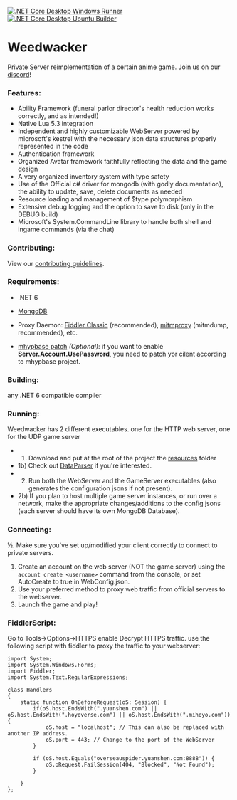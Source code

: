 [![.NET Core Desktop Windows Runner](https://github.com/tathaha/Weedwacker/actions/workflows/dotnet-windows.yml/badge.svg)](https://github.com/tathaha/Weedwacker/actions/workflows/dotnet-windows.yml)
[![.NET Core Desktop Ubuntu Builder](https://github.com/tathaha/Weedwacker/actions/workflows/dotnet-ubuntu.yml/badge.svg)](https://github.com/tathaha/Weedwacker/actions/workflows/dotnet-ubuntu.yml)
# Weedwacker
Private Server reimplementation of a certain anime game.
Join us on our [discord](https://discord.gg/XJgJcf6nPf)!

### Features:
- Ability Framework (funeral parlor director's health reduction works correctly, and as intended!)
- Native Lua 5.3 integration
- Independent and highly customizable WebServer powered by microsoft's kestrel with the necessary json data structures properly represented in the code
- Authentication framework
- Organized Avatar framework faithfully reflecting the data and the game design
- A very organized inventory system with type safety
- Use of the Official c# driver for mongodb (with godly documentation), the ability to update, save, delete documents as needed
- Resource loading and management of $type polymorphism
- Extensive debug logging and the option to save to disk (only in the DEBUG build)
- Microsoft's System.CommandLine library to handle both shell and ingame commands (via the chat)

### Contributing:
View our [contributing guidelines](https://github.com/WeedwackerPS/Weedwacker/blob/main/README.md).

### Requirements:
* .NET 6
* [MongoDB](https://www.mongodb.com/try/download/community)

* Proxy Daemon: [Fiddler Classic](https://telerik-fiddler.s3.amazonaws.com/fiddler/FiddlerSetup.exe) (recommended), [mitmproxy](https://mitmproxy.org/) (mitmdump, recommended),  etc.

* [mhypbase patch](https://github.com/Jx2f/mhypbase) _(Optional)_: if you want to enable **Server.Account.UsePassword**, you need to patch yor cilent according to mhypbase project.
### Building:
any .NET 6 compatible compiler

### Running:
Weedwacker has 2 different executables. one for the HTTP web server, one for the UDP game server
- 1) Download and put at the root of the project the [resources](https://git.crepe.moe/grasscutters/Grasscutter_Resources/-/tree/3.3) folder
- 1b) Check out [DataParser](https://github.com/WeedwackerPS/DataParser) if you're interested.
- 2) Run both the WebServer and the GameServer executables (also generates the configuration jsons if not present).
- 2b) If you plan to host multiple game server instances, or run over a network, make the appropriate changes/additions to the  config jsons (each server should have its own MongoDB Database).

### Connecting:
½. Make sure you've set up/modified your client correctly to connect to private servers.
1. Create an account on the web server (NOT the game server) using the `account create <username>` command from the console, or set AutoCreate to true in WebConfig.json.
2. Use your preferred method to proxy web traffic from official servers to the webserver.
3. Launch the game and play!

### FiddlerScript:
Go to Tools->Options->HTTPS enable Decrypt HTTPS traffic.
use the following script with fiddler to proxy the traffic to your webserver:
```
import System;
import System.Windows.Forms;
import Fiddler;
import System.Text.RegularExpressions;

class Handlers
{
	static function OnBeforeRequest(oS: Session) {
		if(oS.host.EndsWith(".yuanshen.com") || oS.host.EndsWith(".hoyoverse.com") || oS.host.EndsWith(".mihoyo.com")) {
			oS.host = "localhost"; // This can also be replaced with another IP address.
            oS.port = 443; // Change to the port of the WebServer
		}
		
		if (oS.host.Equals("overseauspider.yuanshen.com:8888")) {
            oS.oRequest.FailSession(404, "Blocked", "Not Found");
        }
        
	}
};
```
